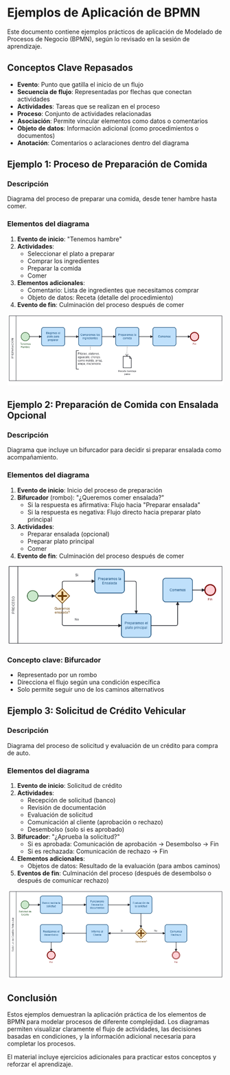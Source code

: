 
# Ejemplos de Aplicación de BPMN

Este documento contiene ejemplos prácticos de aplicación de Modelado de Procesos de Negocio (BPMN), según lo revisado en la sesión de aprendizaje.

## Conceptos Clave Repasados

- **Evento**: Punto que gatilla el inicio de un flujo
- **Secuencia de flujo**: Representadas por flechas que conectan actividades
- **Actividades**: Tareas que se realizan en el proceso
- **Proceso**: Conjunto de actividades relacionadas
- **Asociación**: Permite vincular elementos como datos o comentarios
- **Objeto de datos**: Información adicional (como procedimientos o documentos)
- **Anotación**: Comentarios o aclaraciones dentro del diagrama

## Ejemplo 1: Proceso de Preparación de Comida

### Descripción
Diagrama del proceso de preparar una comida, desde tener hambre hasta comer.

### Elementos del diagrama
1. **Evento de inicio**: "Tenemos hambre"
2. **Actividades**:
   - Seleccionar el plato a preparar
   - Comprar los ingredientes
   - Preparar la comida
   - Comer
3. **Elementos adicionales**:
   - Comentario: Lista de ingredientes que necesitamos comprar
   - Objeto de datos: Receta (detalle del procedimiento)
4. **Evento de fin**: Culminación del proceso después de comer

![Ejemplo 1](../images/6-ejemplo1.png)

## Ejemplo 2: Preparación de Comida con Ensalada Opcional

### Descripción
Diagrama que incluye un bifurcador para decidir si preparar ensalada como acompañamiento.

### Elementos del diagrama
1. **Evento de inicio**: Inicio del proceso de preparación
2. **Bifurcador** (rombo): "¿Queremos comer ensalada?"
   - Si la respuesta es afirmativa: Flujo hacia "Preparar ensalada"
   - Si la respuesta es negativa: Flujo directo hacia preparar plato principal
3. **Actividades**:
   - Preparar ensalada (opcional)
   - Preparar plato principal
   - Comer
4. **Evento de fin**: Culminación del proceso después de comer

![Ejemplo 2](../images/6-ejemplo2.png)

### Concepto clave: Bifurcador
- Representado por un rombo
- Direcciona el flujo según una condición específica
- Solo permite seguir uno de los caminos alternativos

## Ejemplo 3: Solicitud de Crédito Vehicular

### Descripción
Diagrama del proceso de solicitud y evaluación de un crédito para compra de auto.

### Elementos del diagrama
1. **Evento de inicio**: Solicitud de crédito
2. **Actividades**:
   - Recepción de solicitud (banco)
   - Revisión de documentación
   - Evaluación de solicitud
   - Comunicación al cliente (aprobación o rechazo)
   - Desembolso (solo si es aprobado)
3. **Bifurcador**: "¿Aprueba la solicitud?"
   - Si es aprobada: Comunicación de aprobación → Desembolso → Fin
   - Si es rechazada: Comunicación de rechazo → Fin
4. **Elementos adicionales**:
   - Objetos de datos: Resultado de la evaluación (para ambos caminos)
5. **Eventos de fin**: Culminación del proceso (después de desembolso o después de comunicar rechazo)

![Ejemplo 1](../images/6-ejemplo3.png)

## Conclusión

Estos ejemplos demuestran la aplicación práctica de los elementos de BPMN para modelar procesos de diferente complejidad. Los diagramas permiten visualizar claramente el flujo de actividades, las decisiones basadas en condiciones, y la información adicional necesaria para completar los procesos.

El material incluye ejercicios adicionales para practicar estos conceptos y reforzar el aprendizaje.
